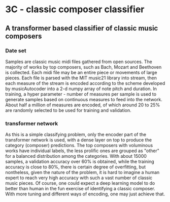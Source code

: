 # 3C - classic composer classifier
## A transformer based classifier of classic music composers 
### Date set
Samples are classic music midi files gathered from open sources. The majority of works by top composers, such as Bach, Mozart and Beethoven is collected. Each midi file may be an entire piece or movements of large pieces. Each file is parsed with the MIT music21 library into stream, then each measure of the stream is encoded according to the scheme developed by musicAutocoder into a 2-d numpy array of note pitch and duration. In training,  a hyper parameter - number of measures per sample is used to generate samples based on continuous measures to feed into the network. About half a million of measures are encoded, of which around 20 to 25% are randomly selected to be used for training and validation.

### transformer network
As this is a simple classifying problem, only the encoder part of the transformer network is used, with a dense layer on top to produce the category (composer) predictions. The top composers with voluminous works have individual labels, the less prolific ones are grouped as "other" for a balanced distribution among the categories. 
With about 15000 samples, a validation accuracy over 60% is obtained, while the training accuracy is close to 80%, there is certain degree of overfitting, but nontheless, given the nature of the problem, it is hard to imagine a human expert to reach very high accuracy with such a vast number of classic music pieces. Of course, one could expect a deep learning model to do better than human in the fun exercise of identifying a classic composer. With more tuning and different ways of encoding, one may just achieve that.


